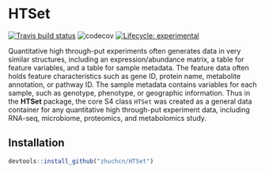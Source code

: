 
<!-- README.md is generated from README.Rmd. Please edit that file -->

# HTSet

<!-- badges: start -->

[![Travis build
status](https://travis-ci.org/zhuchcn/HTSet.svg?branch=master)](https://travis-ci.org/zhuchcn/HTSet)
![codecov](https://codecov.io/gh/zhuchcn/HTSet/branch/master/graphs/badge.svg)
[![Lifecycle:
experimental](https://img.shields.io/badge/lifecycle-experimental-orange.svg)](https://www.tidyverse.org/lifecycle/#experimental)
<!-- badges: end -->

Quantitative high through-put experiments often generates data in very
similar structures, including an expression/abundance matrix, a table
for feature variables, and a table for sample metadata. The feature data
often holds feature characteristics such as gene ID, protein name,
metabolite annotation, or pathway ID. The sample metadata contains
variables for each sample, such as genotype, phenotype, or geographic
information. Thus in the **HTSet** package, the core S4 class `HTSet`
was created as a general data container for any quantitative high
through-put experiment data, including RNA-seq, microbiome, proteomics,
and metabolomics study.

## Installation

``` r
devtools::install_github("zhuchcn/HTSet")
```
